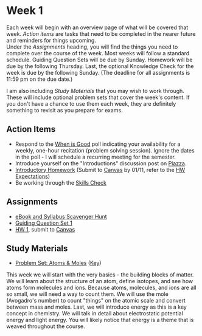 # Week 1


Each week will begin with an overview page of what will be covered that week.  _Action items_ are tasks that need to be completed in the nearer future and reminders for things upcoming.  
Under the _Assignments_ heading, you will find the things you need to complete over the course of the week.  Most weeks will follow a standard schedule.  Guiding Question Sets will be due by Sunday.  Homework will be due by the following Thursday.  Last, the optional Knowledge Check for the week is due by the following Sunday.  (The deadline for all assignments is 11:59 pm on the due date.)


I am also including _Study Materials_ that you may wish to work through.  These will include optional problem sets that cover the week's content.  If you don't have a chance to use them each week, they are definitely something to revisit as you prepare for exams.
 

## Action Items

- Respond to the [When is Good](http://whenisgood.net/8fdzeih) poll indicating your availability for a weekly, one-hour recitation (problem solving session).  Ignore the dates in the poll - I will schedule a recurring meeting for the semester.
- Introduce yourself on the "Introductions" discussion post on [Piazza](https://psu.instructure.com/courses/1924663/external_tools/195053).
- [Introductory Homework](https://genchem.science.psu.edu/introductory-homework-houck) (Submit to [Canvas](https://psu.instructure.com/courses/1866869/modules) by 01/11, refer to the [HW Expectations](https://media.ed.science.psu.edu/sites/media/ed/files/documents/homework_expectationswc_0.pdf))
- Be working through the [Skills Check](https://courses.ed.science.psu.edu/chem110/skills-check.md)

## Assignments

- [eBook and Syllabus Scavenger Hunt](https://psu.instructure.com/courses/1924663/quizzes/3367084)
- [Guiding Question Set 1](https://psu.instructure.com/courses/1924663/quizzes/3367078)
- [HW 1](https://genchem.science.psu.edu/homework-1-houck), submit to [Canvas](https://psu.instructure.com/courses/1924663/modules)


## Study Materials

- [Problem Set: Atoms & Moles](https://media.ed.science.psu.edu/sites/media/ed/files/documents/3_problemset3_atomsmoles.pdf) ([Key](https://media.ed.science.psu.edu/sites/media/ed/files/documents/problemset3_atomsmoleskey.pdf))






This week we will start with the very basics - the building blocks of matter.  We will learn about the structure of an atom, define isotopes, and see how atoms form molecules and ions.  Because atoms, molecules, and ions are all so small, we will need a way to count them.  We will use the mole (Avogadro's number) to count "things" on the atomic scale and convert between mass and moles.  Last, we will introduce energy as this is a key concept in chemistry.  We will talk in detail about electrostatic potential energy and light energy.  You will likely notice that energy is a theme that is weaved throughout the course. 

